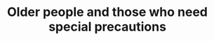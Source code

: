 ---
banner:
  content: If you think you have been exposed to COVID-19 and develop a fever and
    symptoms, such as cough or difficulty breathing, call your healthcare provider
    for medical advice.
  display: false
  heading: Call your doctor
layout: category
name: older-people-special-precautions
owner: CDC
questions:
- who-is-at-higher-risk-for-serious-illness-from-covid-19
- are-people-with-disabilities-at-higher-risk
- i-am-pregnant-what-are-the-risks
- how-were-the-underlying-conditions-selected
- what-about-underlying-medical-conditions-that-are-not-included-on-this-list
- what-does-more-severe-illness-mean
- what-does-well-controlled-mean
- are-there-any-medications-i-should-avoid
- risk-for-complications-from-covid-19-if-i-smoke-cigarettes
- risk-for-complications-from-covid-19-if-i-vape-tobacco-or-nicotine
redirect_from:
- /underlying-conditions/
title: Older people and those who need special precautions
---